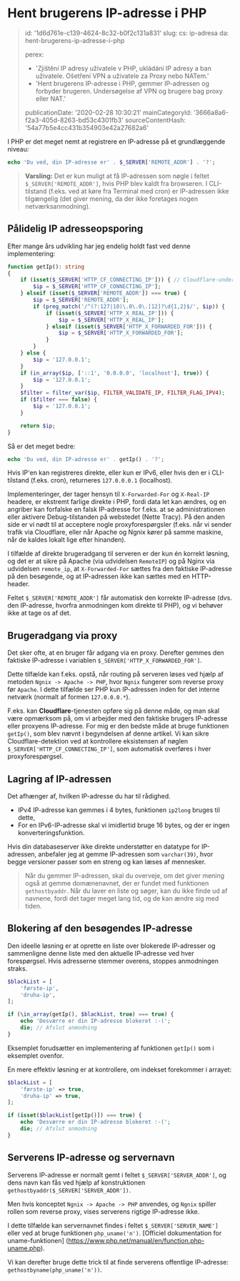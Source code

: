 Hent brugerens IP-adresse i PHP
===============================

> id: '1d6d761e-c139-4624-8c32-b0f2c131a831'
> slug:
> 	cs: ip-adresa
> 	da: hent-brugerens-ip-adresse-i-php
> 
> perex:
> 	- 'Zjištění IP adresy uživatele v PHP, ukládání IP adresy a ban uživatele. Ošetření VPN a uživatele za Proxy nebo NATem.'
> 	- 'Hent brugerens IP-adresse i PHP, gemmer IP-adressen og forbyder brugeren. Undersøgelse af VPN og brugere bag proxy eller NAT.'
> 
> publicationDate: '2020-02-28 10:30:21'
> mainCategoryId: '3666a8a6-f2a3-405d-8263-bd53c4301fb3'
> sourceContentHash: '54a77b5e4cc431b354903e42a27682a6'

I PHP er det meget nemt at registrere en IP-adresse på et grundlæggende niveau:

```php
echo 'Du ved, din IP-adresse er' . $_SERVER['REMOTE_ADDR'] . '?';
```

> **Varsling:** Det er kun muligt at få IP-adressen som nøgle i feltet `$_SERVER['REMOTE_ADDR']`, hvis PHP blev kaldt fra browseren. I CLI-tilstand (f.eks. ved at køre fra Terminal med cron) er IP-adressen ikke tilgængelig (det giver mening, da der ikke foretages nogen netværksanmodning).

Pålidelig IP adresseopsporing
-----------------------------

Efter mange års udvikling har jeg endelig holdt fast ved denne implementering:

```php
function getIp(): string
{
    if (isset($_SERVER['HTTP_CF_CONNECTING_IP'])) { // Cloudflare-understøttelse
        $ip = $_SERVER['HTTP_CF_CONNECTING_IP'];
    } elseif (isset($_SERVER['REMOTE_ADDR']) === true) {
        $ip = $_SERVER['REMOTE_ADDR'];
        if (preg_match('/^(?:127|10)\.0\.0\.[12]?\d{1,2}$/', $ip)) {
            if (isset($_SERVER['HTTP_X_REAL_IP'])) {
                $ip = $_SERVER['HTTP_X_REAL_IP'];
            } elseif (isset($_SERVER['HTTP_X_FORWARDED_FOR'])) {
                $ip = $_SERVER['HTTP_X_FORWARDED_FOR'];
            }
        }
    } else {
        $ip = '127.0.0.1';
    }
    if (in_array($ip, ['::1', '0.0.0.0', 'localhost'], true)) {
        $ip = '127.0.0.1';
    }
    $filter = filter_var($ip, FILTER_VALIDATE_IP, FILTER_FLAG_IPV4);
    if ($filter === false) {
        $ip = '127.0.0.1';
    }

    return $ip;
}
```

Så er det meget bedre:

```php
echo 'Du ved, din IP-adresse er' . getIp() . '?';
```

Hvis IP'en kan registreres direkte, eller kun er IPv6, eller hvis den er i CLI-tilstand (f.eks. cron), returneres `127.0.0.0.1` (localhost).

Implementeringer, der tager hensyn til `X-Forwarded-For` og `X-Real-IP` headere, er ekstremt farlige direkte i PHP, fordi data let kan ændres, og en angriber kan forfalske en falsk IP-adresse for f.eks. at se administrationen eller aktivere Debug-tilstanden på webstedet (Nette Tracy). På den anden side er vi nødt til at acceptere nogle proxyforespørgsler (f.eks. når vi sender trafik via Cloudflare, eller når Apache og Ngnix kører på samme maskine, når de kaldes lokalt lige efter hinanden).

I tilfælde af direkte brugeradgang til serveren er der kun én korrekt løsning, og det er at sikre på Apache (via udvidelsen `RemoteIP`) og på Nginx via udvidelsen `remote_ip`, at `X-Forwarded-For` sættes fra den faktiske IP-adresse på den besøgende, og at IP-adressen ikke kan sættes med en HTTP-header.

Feltet `$_SERVER['REMOTE_ADDR']` får automatisk den korrekte IP-adresse (dvs. den IP-adresse, hvorfra anmodningen kom direkte til PHP), og vi behøver ikke at tage os af det.

Brugeradgang via proxy
----------------------------

Det sker ofte, at en bruger får adgang via en proxy. Derefter gemmes den faktiske IP-adresse i variablen `$_SERVER['HTTP_X_FORWARDED_FOR']`.

Dette tilfælde kan f.eks. opstå, når routing på serveren løses ved hjælp af metoden `Ngnix -> Apache -> PHP`, hvor `Ngnix` fungerer som reverse proxy før `Apache`. I dette tilfælde ser PHP kun IP-adressen inden for det interne netværk (normalt af formen `127.0.0.0.*`).

F.eks. kan **Cloudflare**-tjenesten opføre sig på denne måde, og man skal være opmærksom på, om vi arbejder med den faktiske brugers IP-adresse eller proxyens IP-adresse. For mig er den bedste måde at bruge funktionen `getIp()`, som blev nævnt i begyndelsen af denne artikel. Vi kan sikre Cloudflare-detektion ved at kontrollere eksistensen af nøglen `$_SERVER['HTTP_CF_CONNECTING_IP']`, som automatisk overføres i hver proxyforespørgsel.

Lagring af IP-adressen
------------------

Det afhænger af, hvilken IP-adresse du har til rådighed.

- IPv4 IP-adresse kan gemmes i 4 bytes, funktionen `ip2long` bruges til dette,
- For en IPv6-IP-adresse skal vi imidlertid bruge 16 bytes, og der er ingen konverteringsfunktion.

Hvis din databaseserver ikke direkte understøtter en datatype for IP-adressen, anbefaler jeg at gemme IP-adressen som `varchar(39)`, hvor begge versioner passer som en streng og kan læses af mennesker.

> Når du gemmer IP-adressen, skal du overveje, om det giver mening også at gemme domænenavnet, der er fundet med funktionen `gethostbyaddr`. Når du laver en liste og søger, kan du ikke finde ud af navnene, fordi det tager meget lang tid, og de kan ændre sig med tiden.

Blokering af den besøgendes IP-adresse
-----------------------------

Den ideelle løsning er at oprette en liste over blokerede IP-adresser og sammenligne denne liste med den aktuelle IP-adresse ved hver forespørgsel. Hvis adresserne stemmer overens, stoppes anmodningen straks.

```php
$blackList = [
    'første-ip',
    'druha-ip',
];

if (\in_array(getIp(), $blackList, true) === true) {
    echo 'Desværre er din IP-adresse blokeret :-(';
    die; // Afslut anmodning
}
```

Eksemplet forudsætter en implementering af funktionen `getIp()` som i eksemplet ovenfor.

En mere effektiv løsning er at kontrollere, om indekset forekommer i arrayet:

```php
$blackList = [
    'første-ip' => true,
    'druha-ip' => true,
];

if (isset($blackList[getIp()]) === true) {
    echo 'Desværre er din IP-adresse blokeret :-(';
    die; // Afslut anmodning
}
```

Serverens IP-adresse og servernavn
---------------------------------

Serverens IP-adresse er normalt gemt i feltet `$_SERVER['SERVER_ADDR']`, og dens navn kan fås ved hjælp af konstruktionen `gethostbyaddr($_SERVER['SERVER_ADDR'])`.

Men hvis konceptet `Ngnix -> Apache -> PHP` anvendes, og `Ngnix` spiller rollen som reverse proxy, vises serverens rigtige IP-adresse ikke.

I dette tilfælde kan servernavnet findes i feltet `$_SERVER['SERVER_NAME']` eller ved at bruge funktionen `php_uname('n')`. [Officiel dokumentation for uname-funktionen] (https://www.php.net/manual/en/function.php-uname.php).

Vi kan derefter bruge dette trick til at finde serverens offentlige IP-adresse: `gethostbyname(php_uname('n'))`.
